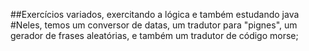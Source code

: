 ##Exercícios variados, exercitando a lógica e também estudando java
#Neles, temos um conversor de datas, um tradutor para "pignes", um gerador de frases aleatórias, e também um tradutor de código morse;
